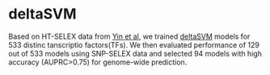 # deltaSVM

Based on HT-SELEX data from [Yin et al](https://www.ncbi.nlm.nih.gov/pubmed/28473536), we trained [deltaSVM](https://www.nature.com/articles/ng.3331) models for 533 distinc tanscriptio factors(TFs). We then evaluated performance of 129 out of 533 models using SNP-SELEX data and selected 94 models with high accuracy (AUPRC>0.75) for genome-wide prediction.
